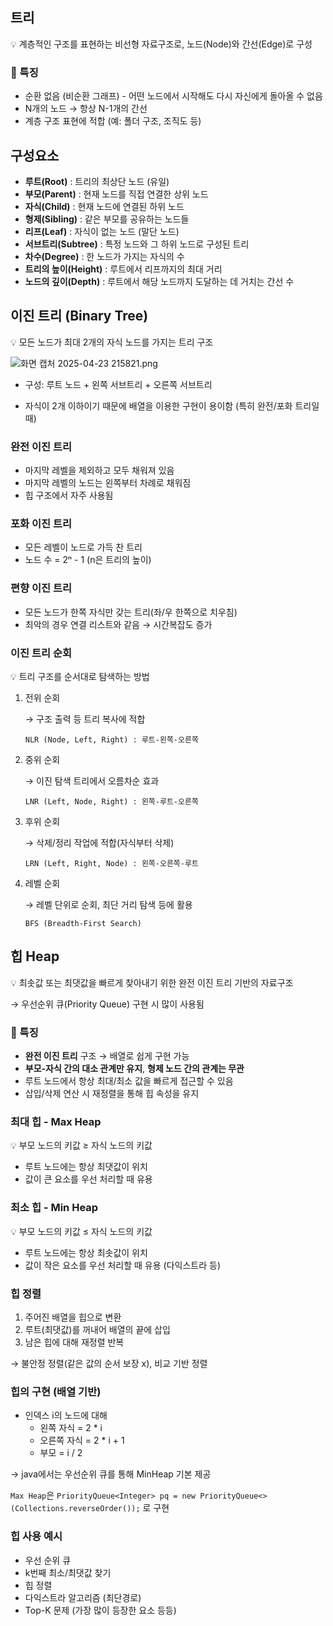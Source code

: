 ## 트리


💡  계층적인 구조를 표현하는 비선형 자료구조로, 노드(Node)와 간선(Edge)로 구성 

### 📌 특징

- 순환 없음 (비순환 그래프)  - 어떤 노드에서 시작해도 다시 자신에게 돌아올 수 없음
- N개의 노드 → 항상 N-1개의 간선
- 계층 구조 표현에 적합 (예: 폴더 구조, 조직도 등)

## 구성요소

- **루트(Root)** : 트리의 최상단 노드 (유일)
- **부모(Parent)** : 현재 노드를 직접 연결한 상위 노드
- **자식(Child)** : 현재 노드에 연결된 하위 노드
- **형제(Sibling)** : 같은 부모를 공유하는 노드들
- **리프(Leaf)** : 자식이 없는 노드 (말단 노드)
- **서브트리(Subtree)** : 특정 노드와 그 하위 노드로 구성된 트리
- **차수(Degree)** : 한 노드가 가지는 자식의 수
- **트리의 높이(Height)** : 루트에서 리프까지의 최대 거리
- **노드의 깊이(Depth)** : 루트에서 해당 노드까지 도달하는 데 거치는 간선 수

## 이진 트리 (Binary Tree)

💡 모든 노드가 최대 2개의 자식 노드를 가지는 트리 구조

![화면 캡처 2025-04-23 215821.png](attachment:28604948-a5a4-43f6-82e2-36f964dd8f7a:화면_캡처_2025-04-23_215821.png)

- 구성: 루트 노드 + 왼쪽 서브트리 + 오른쪽 서브트리

- 자식이 2개 이하이기 때문에 배열을 이용한 구현이 용이함 (특히 완전/포화 트리일 때)

### 완전 이진 트리

- 마지막 레벨을 제외하고 모두 채워져 있음
- 마지막 레벨의 노드는 왼쪽부터 차례로 채워짐
- 힙 구조에서 자주 사용됨

### 포화 이진 트리

- 모든 레벨이 노드로 가득 찬 트리
- 노드 수 =  2ⁿ - 1 (n은 트리의 높이)

### 편향 이진 트리

- 모든 노드가 한쪽 자식만 갖는 트리(좌/우 한쪽으로 치우침)
- 최악의 경우 연결 리스트와 같음 → 시간복잡도 증가

### 이진 트리 순회

💡 트리 구조를 순서대로 탐색하는 방법  

1. 전위 순회 
    
    → 구조 출력 등 트리 복사에 적합
    
    ```
    NLR (Node, Left, Right) : 루트-왼쪽-오른쪽
    ```
    
2. 중위 순회
    
    → 이진 탐색 트리에서 오름차순 효과
    
    ```
    LNR (Left, Node, Right) : 왼쪽-루트-오른쪽
    ```
    
3. 후위 순회
    
    → 삭제/정리 작업에 적합(자식부터 삭제)
    
    ```
    LRN (Left, Right, Node) : 왼쪽-오른쪽-루트
    ```
    
4. 레벨 순회
    
    → 레벨 단위로 순회, 최단 거리 탐색 등에 활용
    
    ```
    BFS (Breadth-First Search) 
    ```
    

## 힙 Heap

💡 최솟값 또는 최댓값을 빠르게 찾아내기 위한 완전 이진 트리 기반의 자료구조

→ 우선순위 큐(Priority Queue) 구현 시 많이 사용됨

### 📌 특징

- **완전 이진 트리** 구조 → 배열로 쉽게 구현 가능
- **부모-자식 간의 대소 관계만 유지**, **형제 노드 간의 관계는 무관**
- 루트 노드에서 항상 최대/최소 값을 빠르게 접근할 수 있음
- 삽입/삭제 연산 시 재정렬을 통해 힙 속성을 유지

### 최대 힙 - Max Heap

💡 부모  노드의 키값  ≥ 자식 노드의 키값

- 루트 노드에는 항상 최댓값이 위치
- 값이 큰 요소를 우선 처리할 때 유용

### 최소 힙 - Min Heap

💡 부모 노드의 키값 ≤ 자식 노드의 키값

- 루트 노드에는 항상 최솟값이 위치
- 값이 작은 요소를 우선 처리할 때 유용 (다익스트라 등)

### 힙 정렬

1. 주어진 배열을 힙으로 변환
2. 루트(최댓값)를 꺼내어 배열의 끝에 삽입
3. 남은 힙에 대해 재정렬 반복

→ 불안정 정렬(같은 값의 순서 보장 x), 비교 기반 정렬

### 힙의 구현 (배열 기반)

- 인덱스 i의 노드에 대해
    - 왼쪽 자식 = 2 * i
    - 오른쪽 자식 = 2 * i + 1
    - 부모 = i / 2

→ java에서는 우선순위 큐를 통해 MinHeap 기본 제공

`Max Heap`은 `PriorityQueue<Integer> pq = new PriorityQueue<>(Collections.reverseOrder());` 로 구현

### 힙 사용 예시

- 우선 순위 큐
- k번째 최소/최댓값 찾기
- 힙 정렬
- 다익스트라 알고리즘 (최단경로)
- Top-K 문제 (가장 많이 등장한 요소 등등)
